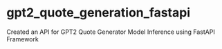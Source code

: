 # gpt2_quote_generation_fastapi
Created an API for GPT2 Quote Generator Model Inference using FastAPI Framework
